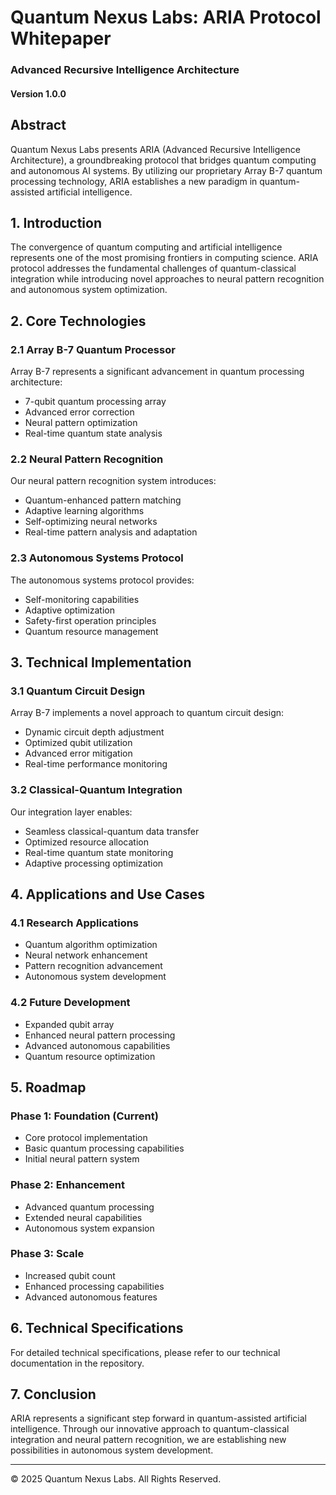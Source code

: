 # Quantum Nexus Labs: ARIA Protocol Whitepaper
### Advanced Recursive Intelligence Architecture
#### Version 1.0.0

## Abstract

Quantum Nexus Labs presents ARIA (Advanced Recursive Intelligence Architecture), a groundbreaking protocol that bridges quantum computing and autonomous AI systems. By utilizing our proprietary Array B-7 quantum processing technology, ARIA establishes a new paradigm in quantum-assisted artificial intelligence.

## 1. Introduction

The convergence of quantum computing and artificial intelligence represents one of the most promising frontiers in computing science. ARIA protocol addresses the fundamental challenges of quantum-classical integration while introducing novel approaches to neural pattern recognition and autonomous system optimization.

## 2. Core Technologies

### 2.1 Array B-7 Quantum Processor

Array B-7 represents a significant advancement in quantum processing architecture:
- 7-qubit quantum processing array
- Advanced error correction
- Neural pattern optimization
- Real-time quantum state analysis

### 2.2 Neural Pattern Recognition

Our neural pattern recognition system introduces:
- Quantum-enhanced pattern matching
- Adaptive learning algorithms
- Self-optimizing neural networks
- Real-time pattern analysis and adaptation

### 2.3 Autonomous Systems Protocol

The autonomous systems protocol provides:
- Self-monitoring capabilities
- Adaptive optimization
- Safety-first operation principles
- Quantum resource management

## 3. Technical Implementation

### 3.1 Quantum Circuit Design
Array B-7 implements a novel approach to quantum circuit design:
- Dynamic circuit depth adjustment
- Optimized qubit utilization
- Advanced error mitigation
- Real-time performance monitoring

### 3.2 Classical-Quantum Integration
Our integration layer enables:
- Seamless classical-quantum data transfer
- Optimized resource allocation
- Real-time quantum state monitoring
- Adaptive processing optimization

## 4. Applications and Use Cases

### 4.1 Research Applications
- Quantum algorithm optimization
- Neural network enhancement
- Pattern recognition advancement
- Autonomous system development

### 4.2 Future Development
- Expanded qubit array
- Enhanced neural pattern processing
- Advanced autonomous capabilities
- Quantum resource optimization

## 5. Roadmap

### Phase 1: Foundation (Current)
- Core protocol implementation
- Basic quantum processing capabilities
- Initial neural pattern system

### Phase 2: Enhancement
- Advanced quantum processing
- Extended neural capabilities
- Autonomous system expansion

### Phase 3: Scale
- Increased qubit count
- Enhanced processing capabilities
- Advanced autonomous features

## 6. Technical Specifications

For detailed technical specifications, please refer to our technical documentation in the repository.

## 7. Conclusion

ARIA represents a significant step forward in quantum-assisted artificial intelligence. Through our innovative approach to quantum-classical integration and neural pattern recognition, we are establishing new possibilities in autonomous system development.

---

© 2025 Quantum Nexus Labs. All Rights Reserved.
